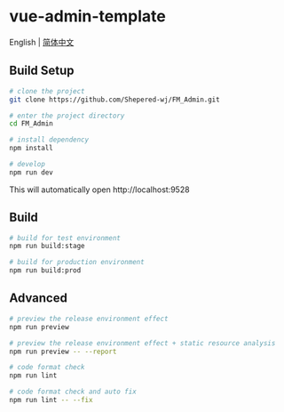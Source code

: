 # vue-admin-template

English | [简体中文](./README-zh.md)

## Build Setup

```bash
# clone the project
git clone https://github.com/Shepered-wj/FM_Admin.git

# enter the project directory
cd FM_Admin

# install dependency
npm install

# develop
npm run dev
```

This will automatically open http://localhost:9528

## Build

```bash
# build for test environment
npm run build:stage

# build for production environment
npm run build:prod
```

## Advanced

```bash
# preview the release environment effect
npm run preview

# preview the release environment effect + static resource analysis
npm run preview -- --report

# code format check
npm run lint

# code format check and auto fix
npm run lint -- --fix
```